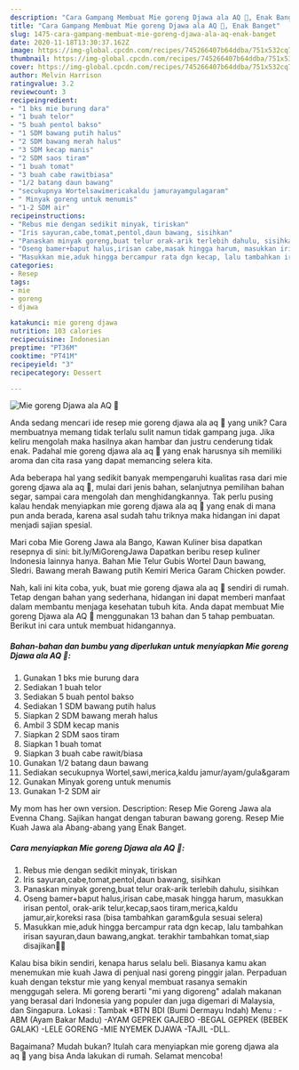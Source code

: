```yaml
---
description: "Cara Gampang Membuat Mie goreng Djawa ala AQ 🤗, Enak Banget"
title: "Cara Gampang Membuat Mie goreng Djawa ala AQ 🤗, Enak Banget"
slug: 1475-cara-gampang-membuat-mie-goreng-djawa-ala-aq-enak-banget
date: 2020-11-18T13:30:37.162Z
image: https://img-global.cpcdn.com/recipes/745266407b64ddba/751x532cq70/mie-goreng-djawa-ala-aq-🤗-foto-resep-utama.jpg
thumbnail: https://img-global.cpcdn.com/recipes/745266407b64ddba/751x532cq70/mie-goreng-djawa-ala-aq-🤗-foto-resep-utama.jpg
cover: https://img-global.cpcdn.com/recipes/745266407b64ddba/751x532cq70/mie-goreng-djawa-ala-aq-🤗-foto-resep-utama.jpg
author: Melvin Harrison
ratingvalue: 3.2
reviewcount: 3
recipeingredient:
- "1 bks mie burung dara"
- "1 buah telor"
- "5 buah pentol bakso"
- "1 SDM bawang putih halus"
- "2 SDM bawang merah halus"
- "3 SDM kecap manis"
- "2 SDM saos tiram"
- "1 buah tomat"
- "3 buah cabe rawitbiasa"
- "1/2 batang daun bawang"
- "secukupnya Wortelsawimericakaldu jamurayamgulagaram"
- " Minyak goreng untuk menumis"
- "1-2 SDM air"
recipeinstructions:
- "Rebus mie dengan sedikit minyak, tiriskan"
- "Iris sayuran,cabe,tomat,pentol,daun bawang, sisihkan"
- "Panaskan minyak goreng,buat telur orak-arik terlebih dahulu, sisihkan"
- "Oseng bamer+baput halus,irisan cabe,masak hingga harum, masukkan irisan pentol, orak-arik telur,kecap,saos tiram,merica,kaldu jamur,air,koreksi rasa (bisa tambahkan garam&amp;gula sesuai selera)"
- "Masukkan mie,aduk hingga bercampur rata dgn kecap, lalu tambahkan irisan sayuran,daun bawang,angkat. terakhir tambahkan tomat,siap disajikan🤗🥰"
categories:
- Resep
tags:
- mie
- goreng
- djawa

katakunci: mie goreng djawa 
nutrition: 103 calories
recipecuisine: Indonesian
preptime: "PT36M"
cooktime: "PT41M"
recipeyield: "3"
recipecategory: Dessert

---
```



![Mie goreng Djawa ala AQ 🤗](https://img-global.cpcdn.com/recipes/745266407b64ddba/751x532cq70/mie-goreng-djawa-ala-aq-🤗-foto-resep-utama.jpg)

Anda sedang mencari ide resep mie goreng djawa ala aq 🤗 yang unik? Cara membuatnya memang tidak terlalu sulit namun tidak gampang juga. Jika keliru mengolah maka hasilnya akan hambar dan justru cenderung tidak enak. Padahal mie goreng djawa ala aq 🤗 yang enak harusnya sih memiliki aroma dan cita rasa yang dapat memancing selera kita.

Ada beberapa hal yang sedikit banyak mempengaruhi kualitas rasa dari mie goreng djawa ala aq 🤗, mulai dari jenis bahan, selanjutnya pemilihan bahan segar, sampai cara mengolah dan menghidangkannya. Tak perlu pusing kalau hendak menyiapkan mie goreng djawa ala aq 🤗 yang enak di mana pun anda berada, karena asal sudah tahu triknya maka hidangan ini dapat menjadi sajian spesial.

Mari coba Mie Goreng Jawa ala Bango, Kawan Kuliner bisa dapatkan resepnya di sini: bit.ly/MiGorengJawa Dapatkan beribu resep kuliner Indonesia lainnya hanya. Bahan Mie Telur Gubis Wortel Daun bawang, Sledri. Bawang merah Bawang putih Kemiri Merica Garam Chicken powder.


Nah, kali ini kita coba, yuk, buat mie goreng djawa ala aq 🤗 sendiri di rumah. Tetap dengan bahan yang sederhana, hidangan ini dapat memberi manfaat dalam membantu menjaga kesehatan tubuh kita. Anda dapat membuat Mie goreng Djawa ala AQ 🤗 menggunakan 13 bahan dan 5 tahap pembuatan. Berikut ini cara untuk membuat hidangannya.

<!--inarticleads1-->

##### Bahan-bahan dan bumbu yang diperlukan untuk menyiapkan Mie goreng Djawa ala AQ 🤗:

1. Gunakan 1 bks mie burung dara
1. Sediakan 1 buah telor
1. Sediakan 5 buah pentol bakso
1. Sediakan 1 SDM bawang putih halus
1. Siapkan 2 SDM bawang merah halus
1. Ambil 3 SDM kecap manis
1. Siapkan 2 SDM saos tiram
1. Siapkan 1 buah tomat
1. Siapkan 3 buah cabe rawit/biasa
1. Gunakan 1/2 batang daun bawang
1. Sediakan secukupnya Wortel,sawi,merica,kaldu jamur/ayam/gula&amp;garam
1. Gunakan  Minyak goreng untuk menumis
1. Gunakan 1-2 SDM air


My mom has her own version. Description: Resep Mie Goreng Jawa ala Evenna Chang. Sajikan hangat dengan taburan bawang goreng. Resep Mie Kuah Jawa ala Abang-abang yang Enak Banget. 

<!--inarticleads2-->

##### Cara menyiapkan Mie goreng Djawa ala AQ 🤗:

1. Rebus mie dengan sedikit minyak, tiriskan
1. Iris sayuran,cabe,tomat,pentol,daun bawang, sisihkan
1. Panaskan minyak goreng,buat telur orak-arik terlebih dahulu, sisihkan
1. Oseng bamer+baput halus,irisan cabe,masak hingga harum, masukkan irisan pentol, orak-arik telur,kecap,saos tiram,merica,kaldu jamur,air,koreksi rasa (bisa tambahkan garam&amp;gula sesuai selera)
1. Masukkan mie,aduk hingga bercampur rata dgn kecap, lalu tambahkan irisan sayuran,daun bawang,angkat. terakhir tambahkan tomat,siap disajikan🤗🥰


Kalau bisa bikin sendiri, kenapa harus selalu beli. Biasanya kamu akan menemukan mie kuah Jawa di penjual nasi goreng pinggir jalan. Perpaduan kuah dengan tekstur mie yang kenyal membuat rasanya semakin menggugah selera. Mi goreng berarti &#34;mi yang digoreng&#34; adalah makanan yang berasal dari Indonesia yang populer dan juga digemari di Malaysia, dan Singapura. Lokasi : Tambak *BTN BDI (Bumi Dermayu Indah) Menu : -ABM (Ayam Bakar Madu) -AYAM GEPREK GAJEBO -BEGAL GEPREK (BEBEK GALAK) -LELE GORENG -MIE NYEMEK DJAWA -TAJIL -DLL. 

Bagaimana? Mudah bukan? Itulah cara menyiapkan mie goreng djawa ala aq 🤗 yang bisa Anda lakukan di rumah. Selamat mencoba!
